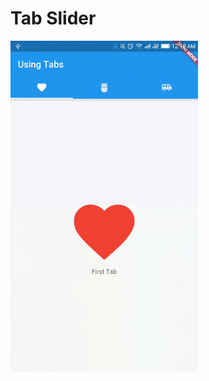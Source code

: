 # Tab Slider

<img src="https://raw.githubusercontent.com/flutterkarun/FlutterTabSilder/master/art/demo_img.gif"
 data-canonical-src="#" width="300" height="530" />
